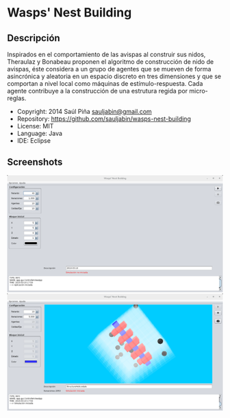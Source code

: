 Wasps' Nest Building
====================

Descripción
-----------
Inspirados en el comportamiento de las avispas al construir sus
nidos, Theraulaz y Bonabeau proponen el algoritmo de construcción
de nido de avispas, éste considera a un grupo de agentes que se
mueven de forma asincrónica y aleatoria en un espacio discreto en
tres dimensiones y que se comportan a nivel local como máquinas de
estímulo-respuesta. Cada agente contribuye a la construcción de
una estrutura regida por micro-reglas.

- Copyright: 2014 Saúl Piña <sauljabin@gmail.com>
- Repository: https://github.com/sauljabin/wasps-nest-building
- License: MIT
- Language: Java
- IDE: Eclipse


Screenshots
-----------
![](/documents/screenshot-1.png)
![](/documents/screenshot-2.png)
